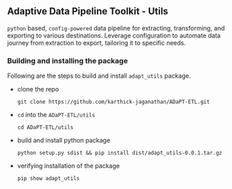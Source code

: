 ## Adaptive Data Pipeline Toolkit - Utils

`python` based, `config-powered` data pipeline for extracting, transforming, and exporting to various destinations. Leverage configuration to automate data journey from extraction to export, tailoring it to specific needs.


### Building and installing the package

Following are the steps to build and install `adapt_utils` package.

- clone the repo

  ```shell
  git clone https://github.com/karthick-jaganathan/ADaPT-ETL.git
  ```

- `cd` into the `ADaPT-ETL/utils`

  ```shell
  cd ADaPT-ETL/utils
  ```

- build and install python package

  ```shell
  python setup.py sdist && pip install dist/adapt_utils-0.0.1.tar.gz
  ```

- verifying installation of the package

  ```shell
  pip show adapt_utils
  ```

